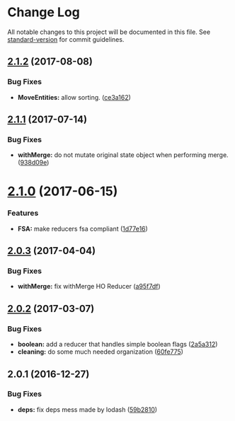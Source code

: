 # Change Log

All notable changes to this project will be documented in this file. See [standard-version](https://github.com/conventional-changelog/standard-version) for commit guidelines.

<a name="2.1.2"></a>
## [2.1.2](https://github.com/Workpop/dux/compare/v2.1.1...v2.1.2) (2017-08-08)


### Bug Fixes

* **MoveEntities:** allow sorting. ([ce3a162](https://github.com/Workpop/dux/commit/ce3a162))



<a name="2.1.1"></a>
## [2.1.1](https://github.com/Workpop/dux/compare/v2.1.0...v2.1.1) (2017-07-14)


### Bug Fixes

* **withMerge:** do not mutate original state object when performing merge. ([938d09e](https://github.com/Workpop/dux/commit/938d09e))



<a name="2.1.0"></a>
# [2.1.0](https://github.com/Workpop/dux/compare/v2.0.3...v2.1.0) (2017-06-15)


### Features

* **FSA:** make reducers fsa compliant ([1d77e16](https://github.com/Workpop/dux/commit/1d77e16))



<a name="2.0.3"></a>
## [2.0.3](https://github.com/Workpop/dux/compare/v2.0.2...v2.0.3) (2017-04-04)


### Bug Fixes

* **withMerge:** fix withMerge HO Reducer ([a95f7df](https://github.com/Workpop/dux/commit/a95f7df))



<a name="2.0.2"></a>
## [2.0.2](https://github.com/Workpop/dux/compare/v2.0.1...v2.0.2) (2017-03-07)


### Bug Fixes

* **boolean:** add a reducer that handles simple boolean flags ([2a5a312](https://github.com/Workpop/dux/commit/2a5a312))
* **cleaning:** do some much needed organization ([60fe775](https://github.com/Workpop/dux/commit/60fe775))



<a name="2.0.1"></a>
## 2.0.1 (2016-12-27)


### Bug Fixes

* **deps:** fix deps mess made by lodash ([59b2810](https://github.com/Workpop/dux/commit/59b2810))
